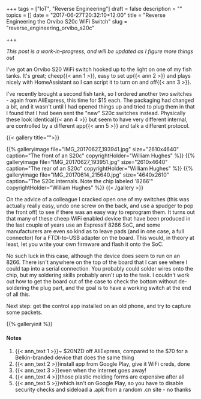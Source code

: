 +++
tags = ["IoT", "Reverse Engineering"]
draft = false
description = ""
topics = []
date = "2017-06-27T20:32:10+12:00"
title = "Reverse Engineering the Orvibo S20c WiFi Switch"
slug = "reverse_engineering_orvibo_s20c"

+++

*This post is a work-in-progress, and will be updated as I figure more things out*

<!--more-->

I've got an Orvibo S20 WiFi switch hooked up to the light on one of my fish tanks. It's great; cheep{{< ann 1 >}}, easy to set up{{< ann 2 >}} and plays nicely with HomeAssistant so I can script it to turn on and off{{< ann 3 >}}.

I've recently brought a second fish tank, so I ordered another two switches - again from AliExpress, this time for $15 each. The packaging had changed a bit, and it wasn't until I had opened things up and tried to plug them in that I found that I had been sent the "new" S20c switches instead. Physically these look identical{{< ann 4 >}} but seem to have very different internal, are controlled by a different app{{< ann 5 >}} and talk a different protocol.

{{< gallery title="">}}

{{% galleryimage file="IMG_20170627_193941.jpg" size="2610x4640" caption="The front of an S20c" copyrightHolder="William Hughes" %}}
{{% galleryimage file="IMG_20170627_193951.jpg" size="2610x4640" caption="The rear of an S20c" copyrightHolder="William Hughes" %}}
{{% galleryimage file="IMG_20170614_215640.jpg" size="4640x2610" caption="The S20c internals. Note the chip labeled '8266'" copyrightHolder="William Hughes" %}}
{{< /gallery >}}

On the advice of a colleague I cracked open one of my switches (this was actually really easy, undo one screw on the back, and use a spudger to pop the front off) to see if there was an easy way to reprogram them. It turns out that many of these cheep WiFi enabled device that have been produced in the last couple of years use an Espressif 8266 SoC, and some manufacturers are even so kind as to leave pads (and in one case, a full connector) for a FTDI-to-USB adapter on the board. This would, in theory at least, let you write your own firmware and flash it onto the SoC.

No such luck in this case, although the device does seem to run on an 8266. There isn't anywhere on the top of the board that I can see where I could tap into a serial connection. You probably could solder wires onto the chip, but my soldering skills probably aren't up to the task. I couldn't work out how to get the board out of the case to check the bottom without de-soldering the plug part, and the goal is to have a working switch at the end of all this.

Next step: get the control app installed on an old phone, and try to capture some packets.

{{% galleryinit %}}

#### Notes

1. {{< ann_text 1 >}}~ $20NZD off AliExpress, compared to the $70 for a Belkin-branded device that does the same thing
1. {{< ann_text 2 >}}install app from Google Play, give it WiFi creds, done
1. {{< ann_text 3 >}}even when the internet goes away!
1. {{< ann_text 4 >}}those plastic molding forms are expensive after all
1. {{< ann_text 5 >}}which isn't on Google Play, so you have to disable security checks and sideload a .apk from a random .cn site - no thanks
